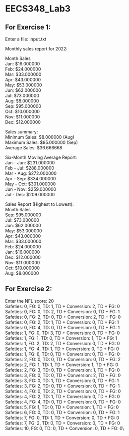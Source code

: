 # EECS348_Lab3

For Exercise 1:
-------------------------------------------------------------------

Enter a file: input.txt

Monthly sales report for 2022:

Month	  Sales\
Jan: 	$16.000000\
Feb: 	$24.000000\
Mar: 	$33.000000\
Apr: 	$43.000000\
May: 	$53.000000\
Jun: 	$62.000000\
Jul: 	$73.000000\
Aug: 	$8.000000\
Sep: 	$95.000000\
Oct: 	$10.000000\
Nov: 	$11.000000\
Dec: 	$12.000000

Sales summary:\
Minimum Sales:	$8.000000   (Aug)\
Maximum Sales:	$95.000000   (Sep)\
Average Sales:	$36.666668

Six-Month Moving Average Report:\
Jan  -  Jun:	$231.000000\
Feb  -  Jul:	$288.000000\
Mar  -  Aug:	$272.000000\
Apr  -  Sep:	$334.000000\
May  -  Oct:	$301.000000\
Jun  -  Nov:	$259.000000\
Jul  -  Dec:	$209.000000

Sales Report (Highest to Lowest):\
Month	  Sales\
Sep:	$95.000000\
Jul:	$73.000000\
Jun:	$62.000000\
May:	$53.000000\
Apr:	$43.000000\
Mar:	$33.000000\
Feb:	$24.000000\
Jan:	$16.000000\
Dec:	$12.000000\
Nov:	$11.000000\
Oct:	$10.000000\
Aug:	$8.000000


For Exercise 2:
------------------------------------------------------------------------------------
Enter the NFL score: 20\
	Safeties: 0, FG: 0, TD: 1, TD + Conversion: 2, TD + FG: 0\
	Safeties: 0, FG: 0, TD: 2, TD + Conversion: 0, TD + FG: 1\
	Safeties: 0, FG: 2, TD: 0, TD + Conversion: 2, TD + FG: 0\
	Safeties: 0, FG: 2, TD: 1, TD + Conversion: 0, TD + FG: 1\
	Safeties: 0, FG: 4, TD: 0, TD + Conversion: 0, TD + FG: 1\
	Safeties: 1, FG: 0, TD: 3, TD + Conversion: 0, TD + FG: 0\
	Safeties: 1, FG: 1, TD: 0, TD + Conversion: 1, TD + FG: 1\
	Safeties: 1, FG: 2, TD: 2, TD + Conversion: 0, TD + FG: 0\
	Safeties: 1, FG: 4, TD: 1, TD + Conversion: 0, TD + FG: 0\
	Safeties: 1, FG: 6, TD: 0, TD + Conversion: 0, TD + FG: 0\
	Safeties: 2, FG: 0, TD: 0, TD + Conversion: 0, TD + FG: 2\
	Safeties: 2, FG: 1, TD: 1, TD + Conversion: 1, TD + FG: 0\
	Safeties: 2, FG: 3, TD: 0, TD + Conversion: 1, TD + FG: 0\
	Safeties: 3, FG: 0, TD: 0, TD + Conversion: 2, TD + FG: 0\
	Safeties: 3, FG: 0, TD: 1, TD + Conversion: 0, TD + FG: 1\
	Safeties: 3, FG: 2, TD: 0, TD + Conversion: 0, TD + FG: 1\
	Safeties: 4, FG: 0, TD: 2, TD + Conversion: 0, TD + FG: 0\
	Safeties: 4, FG: 2, TD: 1, TD + Conversion: 0, TD + FG: 0\
	Safeties: 4, FG: 4, TD: 0, TD + Conversion: 0, TD + FG: 0\
	Safeties: 5, FG: 1, TD: 0, TD + Conversion: 1, TD + FG: 0\
	Safeties: 6, FG: 0, TD: 0, TD + Conversion: 0, TD + FG: 1\
	Safeties: 7, FG: 0, TD: 1, TD + Conversion: 0, TD + FG: 0\
	Safeties: 7, FG: 2, TD: 0, TD + Conversion: 0, TD + FG: 0\
	Safeties: 10, FG: 0, TD: 0, TD + Conversion: 0, TD + FG: 0\

